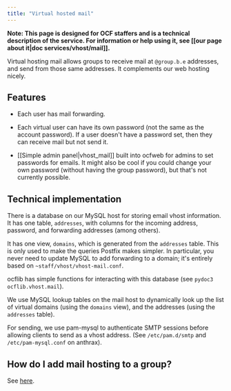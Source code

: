 ```yaml
---
title: "Virtual hosted mail"
---
```


**Note: This page is designed for OCF staffers and is a technical description
of the service. For information or help using it, see [[our page about it|doc
services/vhost/mail]].**

Virtual hosting mail allows groups to receive mail at `@group.b.e` addresses,
and send from those same addresses. It complements our web hosting nicely.

## Features

* Each user has mail forwarding.

* Each virtual user can have its own password (not the same as the account
  password). If a user doesn't have a password set, then they can receive mail
  but not send it.

* [[Simple admin panel|vhost_mail]] built into ocfweb for admins to set
  passwords for emails.  It might also be cool if you could change your own
  password (without having the group password), but that's not currently
  possible.


## Technical implementation

There is a database on our MySQL host for storing email vhost information. It
has one table, `addresses`, with columns for the incoming address, password,
and forwarding addresses (among others).

It has one view, `domains`, which is generated from the `addresses` table. This
is only used to make the queries Postfix makes simpler. In particular, you
never need to update MySQL to add forwarding to a domain; it's entirely based
on `~staff/vhost/vhost-mail.conf`.

ocflib has simple functions for interacting with this database (see `pydoc3
ocflib.vhost.mail`).

We use MySQL lookup tables on the mail host to dynamically look up the list of
virtual domains (using the `domains` view), and the addresses (using the
`addresses` table).

For sending, we use pam-mysql to authenticate SMTP sessions before allowing
clients to send as a vhost address. (See `/etc/pam.d/smtp` and
`/etc/pam-mysql.conf` on anthrax).


## How do I add mail hosting to a group?

See [here](/docs/staff/procedures/vhost#mail).
